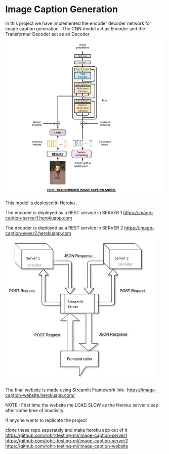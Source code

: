 # Image Caption Generation
In this project we have implemented the encoder decoder network for image caption generation . 
The CNN model act as Encoder and the Transformer Decoder act as an Decoder
![alt text](cnn_transformer.jpg)

This model is deployed in Heroku .

The encoder is deployed as a REST service in SERVER 1  https://image-caption-server1.herokuapp.com

The decoder is deployed as a REST service in SERVER 2 https://image-caption-sever2.herokuapp.com

![alt text](diagram.jpg)

The final website is made using Streamlit Framework 
link- https://image-caption-website.herokuapp.com/

NOTE : First time the website me LOAD SLOW as the Heroku server sleep after some time of inactivity.

If anyone wants to replicate the project

clone these repo seperately and make heroku app out of it
https://github.com/rohit-testing-ml/image-caption-server1
https://github.com/rohit-testing-ml/image-caption-server2
https://github.com/rohit-testing-ml/image-caption-website
